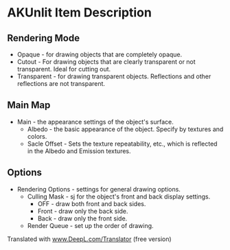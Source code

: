 # AKUnlit Item Description
## Rendering Mode
* Opaque - for drawing objects that are completely opaque.
* Cutout - For drawing objects that are clearly transparent or not transparent. Ideal for cutting out.
* Transparent - for drawing transparent objects. Reflections and other reflections are not transparent.
## Main Map
* Main - the appearance settings of the object's surface.
    * Albedo - the basic appearance of the object. Specify by textures and colors.
    * Sacle Offset - Sets the texture repeatability, etc., which is reflected in the Albedo and Emission textures.
## Options
* Rendering Options - settings for general drawing options.
    * Culling Mask - sj for the object's front and back display settings.
        * OFF - draw both front and back sides.
        * Front - draw only the back side.
        * Back - draw only the front side.
    * Render Queue - set up the order of drawing.

Translated with www.DeepL.com/Translator (free version)